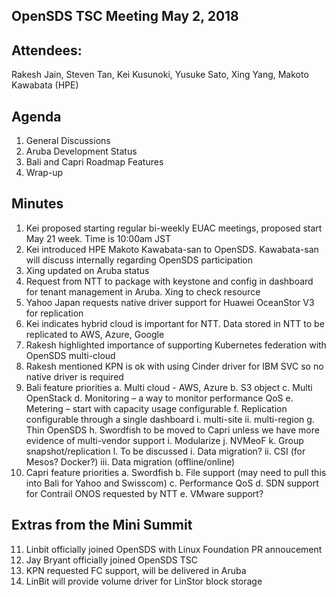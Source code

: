 ## OpenSDS TSC Meeting May 2, 2018 

## Attendees:
Rakesh Jain, Steven Tan, Kei Kusunoki, Yusuke Sato, Xing Yang, Makoto Kawabata (HPE)

## Agenda
1. General Discussions
2. Aruba Development Status
3. Bali and Capri Roadmap Features
4. Wrap-up 

## Minutes
1.	Kei proposed starting regular bi-weekly EUAC meetings, proposed start May 21 week. Time is 10:00am JST
2.  Kei introduced HPE Makoto Kawabata-san to OpenSDS. Kawabata-san will discuss internally regarding OpenSDS participation
3.	Xing updated on Aruba status
4.	Request from NTT to package with keystone and config in dashboard for tenant management in Aruba. Xing to check resource
5.	Yahoo Japan requests native driver support for Huawei OceanStor V3 for replication
6.	Kei indicates hybrid cloud is important for NTT. Data stored in NTT to be replicated to AWS, Azure, Google
7.	Rakesh highlighted importance of supporting Kubernetes federation with OpenSDS multi-cloud
8.	Rakesh mentioned KPN is ok with using Cinder driver for IBM SVC so no native driver is required
9.	Bali feature priorities
  a.	Multi cloud - AWS, Azure
  b.	S3 object
  c.	Multi OpenStack 
  d.	Monitoring – a way to monitor performance QoS 
  e.	Metering – start with capacity usage configurable
  f.	Replication configurable through a single dashboard
    i.	multi-site
    ii.	multi-region 
  g.	Thin OpenSDS 
  h.	Swordfish to be moved to Capri unless we have more evidence of multi-vendor support
  i.	Modularize
  j.	NVMeoF
  k.	Group snapshot/replication 
  l.	To be discussed
    i.	Data migration?
    ii.	CSI (for Mesos? Docker?)
    iii.	Data migration (offline/online)
10.	Capri feature priorities
a.	Swordfish
b.	File support (may need to pull this into Bali for Yahoo and Swisscom)
c.	Performance QoS
d.	SDN support for Contrail ONOS requested by NTT
e.	VMware support?

## Extras from the Mini Summit
11.	Linbit officially joined OpenSDS with Linux Foundation PR annoucement
12.	Jay Bryant officially joined OpenSDS TSC
13.	KPN requested FC support, will be delivered in Aruba
14.	LinBit will provide volume driver for LinStor block storage
